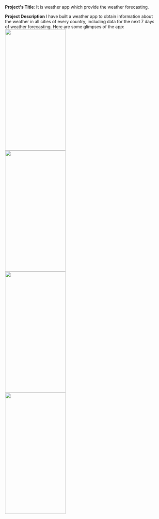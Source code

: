 **Project's Title**:
It is weather app which provide the weather forecasting.

**Project Description**
I have built a weather app to obtain information about the weather in all cities of every country, including data for the next 7 days of weather forecasting.
Here are some glimpses of the app:
<img src="https://github.com/harshpathak0/React-Native-Weather-App/assets/136677724/7a7a94f1-57e3-4d70-9cf8-b92341f8ad6b" width="200" height="400" >
<br/>
<img src="https://github.com/harshpathak0/React-Native-Weather-App/assets/136677724/1e9527ba-d7f0-42ab-a0ab-42b44997272d" width="200" height="400" >
<br/>
<img src="https://github.com/harshpathak0/React-Native-Weather-App/assets/136677724/968436a4-47d2-4141-a9bb-f51cf9ffb08f" width="200" height="400" >
<br/>
<img src="https://github.com/harshpathak0/React-Native-Weather-App/assets/136677724/96aee7d0-927d-4c39-82b7-0955e893aeab" width="200" height="400" >








